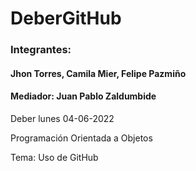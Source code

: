 # DeberGitHub

### Integrantes:
#### Jhon Torres, Camila Mier, Felipe Pazmiño

#### Mediador: Juan Pablo Zaldumbide

Deber lunes 04-06-2022

Programación Orientada a Objetos 

Tema: Uso de GitHub
